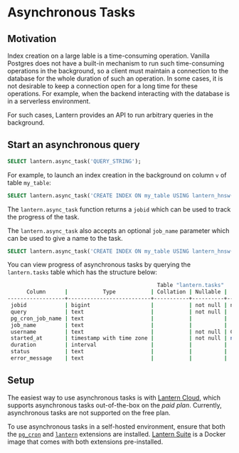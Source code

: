 # Asynchronous Tasks

## Motivation

Index creation on a large lable is a time-consuming operation. Vanilla Postgres does not have a built-in mechanism to run such time-consuming operations in the background, so a client must maintain a connection to the database for the whole duration of such an operation. In some cases, it is not desirable to keep a connection open for a long time for these operations. For example, when the backend interacting with the database is in a serverless environment.

For such cases, Lantern provides an API to run arbitrary queries in the background.

## Start an asynchronous query

```sql
SELECT lantern.async_task('QUERY_STRING');
```

For example, to launch an index creation in the background on column `v` of table `my_table`:

```sql
SELECT lantern.async_task('CREATE INDEX ON my_table USING lantern_hnsw(v) WITH (m=16, ef_construction=8, ef=16);');
```

The `lantern.async_task` function returns a `jobid` which can be used to track the progress of the task.

The `lantern.async_task` also accepts an optional `job_name` parameter which can be used to give a name to the task.

```sql
SELECT lantern.async_task('CREATE INDEX ON my_table USING lantern_hnsw(v) WITH (m=16, ef_construction=8, ef=16);', 'Create index on my_table');
```

You can view progress of asynchronous tasks by querying the `lantern.tasks` table which has the structure below:

```bash
                                               Table "lantern.tasks"
      Column      |           Type           | Collation | Nullable |                   Default
------------------+--------------------------+-----------+----------+----------------------------------------------
 jobid            | bigint                   |           | not null | nextval('lantern.tasks_jobid_seq'::regclass)
 query            | text                     |           | not null |
 pg_cron_job_name | text                     |           |          |
 job_name         | text                     |           |          |
 username         | text                     |           | not null | CURRENT_USER
 started_at       | timestamp with time zone |           | not null | now()
 duration         | interval                 |           |          |
 status           | text                     |           |          |
 error_message    | text                     |           |          |
```

## Setup

The easiest way to use asynchronous tasks is with [Lantern Cloud](/), which supports asynchronous tasks out-of-the-box on the *paid plan*. Currently, asynchronous tasks are not supported on the free plan.

To use asynchronous tasks in a self-hosted environment, ensure that both the [`pg_cron`](https://github.com/citusdata/pg_cron) and [`lantern`](https://github.com/lanterndata/lantern) extensions are installed. [Lantern Suite](https://github.com/lanterndata/lantern-suite) is a Docker image that comes with both extensions pre-installed.
